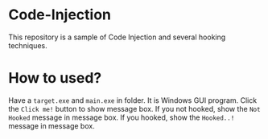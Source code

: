# Code-Injection
This repository is a sample of Code Injection and several hooking techniques.

# How to used?
Have a `target.exe` and `main.exe` in folder. It is Windows GUI program. Click the `Click me!` button to show message box. If you not hooked, show the `Not Hooked` message in message box. If you hooked, show the `Hooked..!` message in message box.

